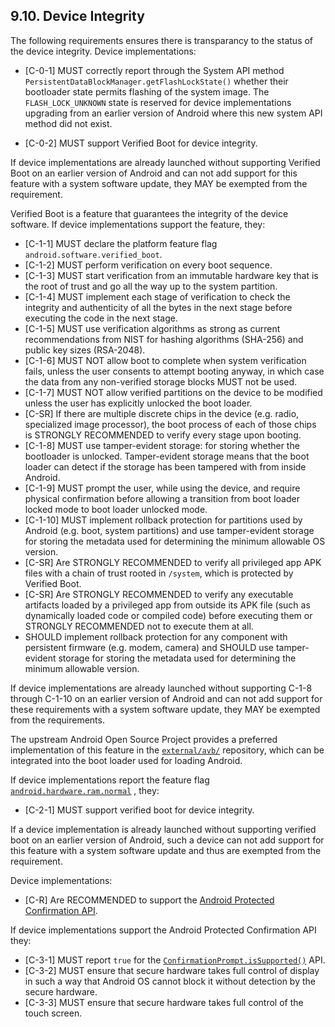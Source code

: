 ## 9.10\. Device Integrity

The following requirements ensures there is transparancy to the status of the
device integrity. Device implementations:

*    [C-0-1] MUST correctly report through the System API method
`PersistentDataBlockManager.getFlashLockState()` whether their bootloader
state permits flashing of the system image. The `FLASH_LOCK_UNKNOWN` state is
reserved for device implementations upgrading from an earlier version of Android
where this new system API method did not exist.

*    [C-0-2] MUST support Verified Boot for device integrity.

If device implementations are already launched without supporting Verified Boot
on an earlier version of Android and can not add support for this
feature with a system software update, they MAY be exempted from the
requirement.

Verified Boot is a feature that guarantees the integrity of the device
software. If device implementations support the feature, they:

*    [C-1-1] MUST declare the platform feature flag
`android.software.verified_boot`.
*    [C-1-2] MUST perform verification on every boot sequence.
*    [C-1-3] MUST start verification from an immutable hardware key that is the
root of trust and go all the way up to the system partition.
*    [C-1-4] MUST implement each stage of verification to check the integrity
and authenticity of all the bytes in the next stage before executing the code in
the next stage.
*    [C-1-5] MUST use verification algorithms as strong as current
recommendations from NIST for hashing algorithms (SHA-256) and public key
sizes (RSA-2048).
*    [C-1-6] MUST NOT allow boot to complete when system verification fails,
unless the user consents to attempt booting anyway, in which case the data from
any non-verified storage blocks MUST not be used.
*    [C-1-7] MUST NOT allow verified partitions on the device to be modified
unless the user has explicitly unlocked the boot loader.
*    [C-SR] If there are multiple discrete chips in the device (e.g. radio,
specialized image processor), the boot process of each of those chips is
STRONGLY RECOMMENDED to verify every stage upon booting.
*    [C-1-8] MUST use tamper-evident storage: for storing whether the
bootloader is unlocked. Tamper-evident storage means that the boot loader can
detect if the storage has been tampered with from inside Android.
*    [C-1-9] MUST prompt the user, while using the device, and
require physical confirmation before allowing a transition from boot loader
locked mode to boot loader unlocked mode.
*    [C-1-10] MUST implement rollback protection for partitions used by Android
(e.g. boot, system partitions) and use tamper-evident storage for storing the
metadata used for determining the minimum allowable OS version.
*    [C-SR] Are STRONGLY RECOMMENDED to verify all privileged app APK files with
a chain of trust rooted in `/system`, which is protected by Verified Boot.
*    [C-SR] Are STRONGLY RECOMMENDED to verify any executable artifacts loaded by
a privileged app from outside its APK file (such as dynamically loaded code or
compiled code) before executing them or STRONGLY RECOMMENDED not to execute them
at all.
*    SHOULD implement rollback protection for any component with persistent
firmware (e.g. modem, camera) and SHOULD use tamper-evident storage for
storing the metadata used for determining the minimum allowable version.

If device implementations are already launched without supporting C-1-8 through
C-1-10 on an earlier version of Android and can not add support for
these requirements with a system software update, they MAY be exempted from the
requirements.

The upstream Android Open Source Project provides a preferred implementation of
this feature in the [`external/avb/`](
http://android.googlesource.com/platform/external/avb/)
repository, which can be integrated into the boot loader used for loading
Android.

If device implementations report the feature flag
[`android.hardware.ram.normal`](
https://developer.android.com/reference/android/content/pm/PackageManager.html#FEATURE_RAM_NORMAL)
, they:

*    [C-2-1] MUST support verified boot for device integrity.

If a device implementation is already launched without supporting verified boot
on an earlier version of Android, such a device can not add support for this
feature with a system software update and thus are exempted from the
requirement.

Device implementations:

*    [C-R] Are RECOMMENDED to support the [Android Protected Confirmation API](
https://developer.android.com/preview/features/security.html#user-confirmation).

If device implementations support the Android Protected Confirmation
API they:

*    [C-3-1] MUST report `true` for the [`ConfirmationPrompt.isSupported()`](
https://developer.android.com/reference/android/security/ConfirmationPrompt.html#isSupported%28android.content.Context%29)
API.
*    [C-3-2] MUST ensure that secure hardware takes full control of display in
such a way that Android OS cannot block it without detection by the
secure hardware.
*    [C-3-3] MUST ensure that secure hardware takes full control of the touch
screen.

